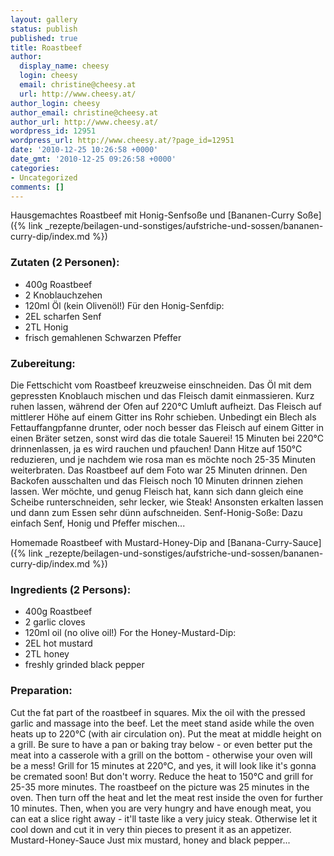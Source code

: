 ```yaml
---
layout: gallery
status: publish
published: true
title: Roastbeef
author:
  display_name: cheesy
  login: cheesy
  email: christine@cheesy.at
  url: http://www.cheesy.at/
author_login: cheesy
author_email: christine@cheesy.at
author_url: http://www.cheesy.at/
wordpress_id: 12951
wordpress_url: http://www.cheesy.at/?page_id=12951
date: '2010-12-25 10:26:58 +0000'
date_gmt: '2010-12-25 09:26:58 +0000'
categories:
- Uncategorized
comments: []
---
```

<!--:de-->Hausgemachtes Roastbeef mit Honig-Senfsoße und [Bananen-Curry Soße]({% link _rezepte/beilagen-und-sonstiges/aufstriche-und-sossen/bananen-curry-dip/index.md %})
### Zutaten (2 Personen):
- 400g Roastbeef
- 2 Knoblauchzehen
- 120ml Öl (kein Olivenöl!)
Für den Honig-Senfdip:
- 2EL scharfen Senf
- 2TL Honig
- frisch gemahlenen Schwarzen Pfeffer
### Zubereitung:
Die Fettschicht vom Roastbeef kreuzweise einschneiden. Das Öl mit dem gepressten Knoblauch mischen und das Fleisch damit einmassieren. Kurz ruhen lassen, während der Ofen auf 220°C Umluft aufheizt. Das Fleisch auf mittlerer Höhe auf einem Gitter ins Rohr schieben. Unbedingt ein Blech als Fettauffangpfanne drunter, oder noch besser das Fleisch auf einem Gitter in einen Bräter setzen, sonst wird das die totale Sauerei!
15 Minuten bei 220°C drinnenlassen, ja es wird rauchen und pfauchen! Dann Hitze auf 150°C reduzieren, und je nachdem wie rosa man es möchte noch 25-35 Minuten weiterbraten. Das Roastbeef auf dem Foto war 25 Minuten drinnen. Den Backofen ausschalten und das Fleisch noch 10 Minuten drinnen ziehen lassen. Wer möchte, und genug Fleisch hat, kann sich dann gleich eine Scheibe runterschneiden, sehr lecker, wie Steak! Ansonsten erkalten lassen und dann zum Essen sehr dünn aufschneiden.
Senf-Honig-Soße:
Dazu einfach Senf, Honig und Pfeffer mischen...
<!--:--><!--:en-->Homemade Roastbeef with Mustard-Honey-Dip and [Banana-Curry-Sauce]({% link _rezepte/beilagen-und-sonstiges/aufstriche-und-sossen/bananen-curry-dip/index.md %})
### Ingredients (2 Persons):
- 400g Roastbeef
- 2 garlic cloves
- 120ml oil (no olive oil!)
For the Honey-Mustard-Dip:
- 2EL hot mustard
- 2TL honey
- freshly grinded black pepper
### Preparation:
Cut the fat part of the roastbeef in squares. Mix the oil with the pressed garlic and massage into the beef. Let the meet stand aside while the oven heats up to 220°C (with air circulation on). Put the meat at middle height on a grill. Be sure to have a pan or baking tray below - or even better put the meat into a casserole with a grill on the bottom - otherwise your oven will be a mess!
Grill for 15 minutes at 220°C, and yes, it will look like it's gonna be cremated soon! But don't worry. Reduce the heat to 150°C and grill for 25-35 more minutes. The roastbeef on the picture was 25 minutes in the oven. Then turn off the heat and let the meat rest inside the oven for further 10 minutes. Then, when you are very hungry and have enough meat, you can eat a slice right away - it'll taste like a very juicy steak. Otherwise let it cool down and cut it in very thin pieces to present it as an appetizer.
Mustard-Honey-Sauce
Just mix mustard, honey and black pepper...
<!--:-->
